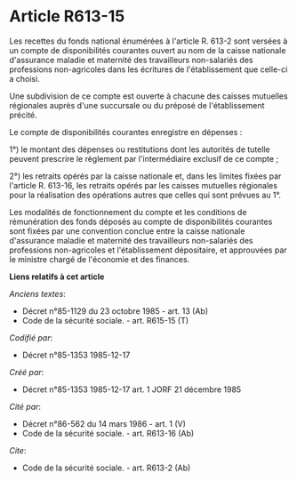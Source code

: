 # Article R613-15

Les recettes du fonds national énumérées à l'article R. 613-2 sont versées à un compte de disponibilités courantes ouvert au
nom de la caisse nationale d'assurance maladie et maternité des travailleurs non-salariés des professions non-agricoles dans
les écritures de l'établissement que celle-ci a choisi. 

Une subdivision de ce compte est ouverte à chacune des caisses mutuelles régionales auprès d'une succursale ou du préposé de
l'établissement précité. 

Le compte de disponibilités courantes enregistre en dépenses : 

1°) le montant des dépenses ou restitutions dont les autorités de tutelle peuvent prescrire le règlement par l'intermédiaire
exclusif de ce compte ; 

2°) les retraits opérés par la caisse nationale et, dans les limites fixées par l'article R. 613-16, les retraits opérés par
les caisses mutuelles régionales pour la réalisation des opérations autres que celles qui sont prévues au 1°. 

Les modalités de fonctionnement du compte et les conditions de rémunération des fonds déposés au compte de disponibilités
courantes sont fixées par une convention conclue entre la caisse nationale d'assurance maladie et maternité des travailleurs
non-salariés des professions non-agricoles et l'établissement dépositaire, et approuvées par le ministre chargé de l'économie
et des finances.

**Liens relatifs à cet article**

_Anciens textes_:

  - Décret n°85-1129 du 23 octobre 1985 - art. 13 (Ab)
  - Code de la sécurité sociale. - art. R615-15 (T)

_Codifié par_:

  - Décret n°85-1353 1985-12-17

_Créé par_:

  - Décret n°85-1353 1985-12-17 art. 1 JORF 21 décembre 1985

_Cité par_:

  - Décret n°86-562 du 14 mars 1986 - art. 1 (V)
  - Code de la sécurité sociale. - art. R613-16 (Ab)

_Cite_:

  - Code de la sécurité sociale. - art. R613-2 (Ab)
